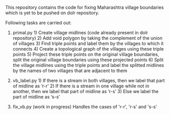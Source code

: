 This repository contains the code for fixing Maharashtra village boundaries which is yet to be pushed on dolr repository.

Following tasks are carried out:

  1. primal.py
    1) Create village midlines (code already present in dolr repository)
    2) Add void polygon by taking the complement of the union of villages
    3) Find triple points and label them by the villages to which it connects
    4) Create a topological graph of the villages using these triple points
    5) Project these triple points on the original village boundaries, split the original village boundaries using these projected points
    6) Split the village midlines using the triple points and label the splitted midlines by the names of two villages that are adjacent to them

  2. vb_label.py
    1) If there is a stream in both villages, then we label that part of midline as ‘r-r’
    2) If there is a stream in one village while not in another, then we label that part of midline as ‘r-s’
    3) Else we label the part of midline as ‘s-s’

  3. fix_vb.py (work in progress)
    Handles the cases of 'r-r', 'r-s' and 's-s'
